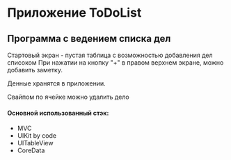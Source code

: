 # Приложение ToDoList

## Программа с ведением списка дел

Стартовый экран - пустая таблица с возможностью добавления дел списоком
При нажатии на кнопку "+" в правом верхнем экране, можно добавить заметку.

Денные хранятся в приложении. 

Свайпом по ячейке можно удалить дело

#### Основной использованный стэк: 

- MVC
- UIKit by code
- UITableView
- CoreData

